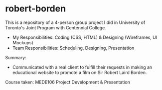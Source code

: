# robert-borden

This is a repository of a 4-person group project I did in University of Toronto's Joint Program with Centennial College.

- My Responsibilities: Coding (CSS, HTML) & Designing (Wireframes, UI Mockups)
- Team Responsibilities: Scheduling, Designing, Presentation

Summary:
- Communicated with a real client to fulfill their requests in making an educational website to promote a film on Sir Robert Laird Borden.

Course taken: MEDE106 Project Development & Presentation
